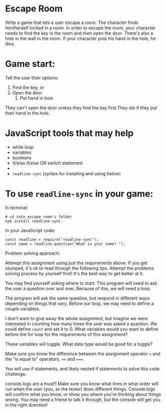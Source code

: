 # Escape Room

Write a game that lets a user escape a room. The character finds him/herself locked in a room. In order to escape the room, your character needs to find the key in the room and then open the door. There's also a hole in the wall in the room. If your character puts his hand in the hole, he dies.

# **Game start:**

Tell the user their options:

1. Find the key, or
2. Open the door
    1. Put hand in hole

They can't open the door unless they find the key first.They die if they put their hand in the hole.

# **JavaScript tools that may help**

- while loop
- variables
- booleans
- if/else if/else OR switch statement
- 
- `readline-sync` (syntax for installing and using below)

# **To use `readline-sync` in your game:**

In terminal:

```
# cd into escape room's folder
npm install readline-sync

```

In your JavaScript code:

```
const readline = require("readline-sync");
const name = readline.question("What is your name? ");

```

Problem solving approach:

Attempt this assignment using just the requirements above. If you get stumped, it's ok to read through the following tips. Attempt the problems solving process by yourself first! It's the best way to get better at it.

You may find yourself asking where to start. This program will need to ask the user a question over and over. Because of this, we will need a loop.

The program will ask the same question, but respond in different ways depending on things that vary. Before our loop, we may need to define a couple variables.

I don't want to give away the whole assignment, but imagine we were interested in counting how many times the user was asked a question. We could define `count` and set it to 0. What variables would you want to define before the for loop for the requirements of this assignment?

These variables will toggle. What data type would be good for a toggle?

Make sure you know the difference between the assignment operator `=` and the "is equal to" operators, `==` and `===`.

You will use if statements, and likely nested if statements to solve this code challenge.

console.logs are a must!! Make sure you know what lines in what order will run when the user (you, as the tester) does different things. Console.logs will confirm what you know, or show you where you're thinking about things wrong. You may need a friend to talk it through, but the console will get you in the right direction!